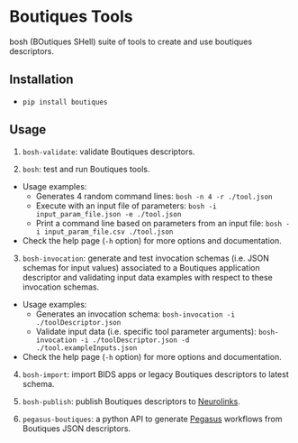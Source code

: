 # Boutiques Tools
 
bosh (BOutiques SHell) suite of tools to create and use boutiques descriptors.

## Installation

* `pip install boutiques`

## Usage

1. `bosh-validate`: validate Boutiques descriptors.
     
2. `bosh`: test and run Boutiques tools.
  * Usage examples:
    * Generates 4 random command lines: `bosh -n 4 -r ./tool.json`
    * Execute with an input file of parameters: `bosh -i input_param_file.json -e ./tool.json`
    * Print a command line based on parameters from an input file: `bosh -i input_param_file.csv ./tool.json`
  * Check the help page (`-h` option) for more options and documentation.

3. `bosh-invocation`: generate and test invocation schemas (i.e. JSON schemas for input values) associated to a Boutiques application
     descriptor and validating input data examples with respect to these invocation schemas.
  * Usage examples:
    * Generates an invocation schema: `bosh-invocation -i ./toolDescriptor.json`
    * Validate input data (i.e. specific tool parameter arguments): `bosh-invocation -i ./toolDescriptor.json -d ./tool.exampleInputs.json`
  * Check the help page (`-h` option) for more options and documentation.

4. `bosh-import`: import BIDS apps or legacy Boutiques descriptors to latest schema.

5. `bosh-publish`: publish Boutiques descriptors to [Neurolinks](https://brainhack101.github.io/neurolinks).

6. `pegasus-boutiques`: a python API to generate [Pegasus](https://pegasus.isi.edu) workflows from Boutiques JSON descriptors.

